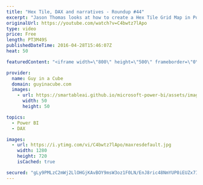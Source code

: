 ```yaml
---
title: "Hex Tile, DAX and narratives - Roundup #44"
excerpt: "Jason Thomas looks at how to create a Hex Tile Grid Map in Power BI. Bill Anton looks at how you can use DAX to accomplish a logical AND. Chris Webb uses DAX to create dynamic chart titles in Power BI. And, a new Power BI custom visual is available for natural language narratives.  Hex Tile Grid Maps"
originalUrl: https://youtube.com/watch?v=C4bwtz7lApo
type: video
price: Free
length: PT3M49S
publishedDateTime: 2016-04-28T15:46:07Z
heat: 50

featuredContent: "<iframe width=\"800\" height=\"500\" frameborder=\"0\" src=\"https://www.youtube.com/embed/C4bwtz7lApo\" allow=\"accelerometer; autoplay; encrypted-media; gyroscope; picture-in-picture\" allowfullscreen></iframe>"

provider:
  name: Guy in a Cube
  domain: guyinacube.com
  images:
    - url: https://smartableai.github.io/microsoft-power-bi/assets/images/organizations/guyinacube.com-50x50.jpg
      width: 50
      height: 50

topics:
  - Power BI
  - DAX

images:
  - url: https://i.ytimg.com/vi/C4bwtz7lApo/maxresdefault.jpg
    width: 1280
    height: 720
    isCached: true

secured: "gLy9PMLzC2mWj2LlOHGjKAvBOY9msW3oz1F0LN/EnJ8ric48NmYUP0iEUZx7IGxIdlE8wZC4sJcxAe96DXzUyTklcSRuRx6K9I9LGEMTvyYckUkR2iWYBbzoBxNJWwkB2zbUP/zPyIIf6EjgtedF+gtBA667GleHVRQMR5HTyfveG1OUCx+ya7DucMoiKt6y75TYTfcaBjiTNy5na4fVoDr6yAkOU5kwOKRWXyxJfGAM7/6pjtqx08TdYPX0uv6UpgnTcEAjdctoIPjKWnPLNeB2C0wE1hTNchBmNihhmOtPuAMvzG03hGebzwiInls7i9+JlquhrSJoXV8phqilMBfnf8orA7mMssPBxi3ISaWS6k2/+xLmBN4ubhwlF9e+y2+oiakVtXNZeafBxlmylxRAb0CZbuHM6AFn1LXEuQo=;adpH0kMn5m9m7fEgyNIxVA=="
---
```


